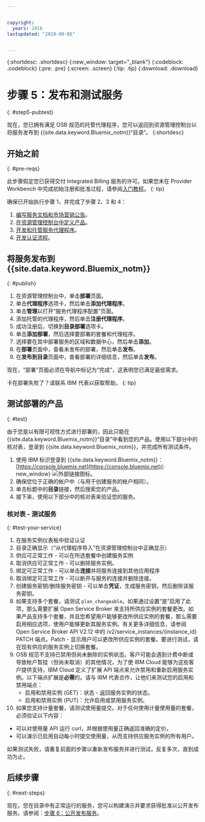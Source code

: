 ```yaml
---


copyright:
  years: 2018
lastupdated: "2018-09-05"


---
```


{:shortdesc: .shortdesc}
{:new_window: target="_blank"}
{:codeblock: .codeblock}
{:pre: .pre}
{:screen: .screen}
{:tip: .tip}
{:download: .download}

# 步骤 5：发布和测试服务
{: #step5-pubtest}

现在，您已拥有满足 OSB 规范的托管代理程序，您可以返回到资源管理控制台以将服务发布到 {{site.data.keyword.Bluemix_notm}}“目录”。
{:shortdesc}

## 开始之前
{: #pre-reqs}

此步骤假定您已获得交付 Integrated Billing 服务的许可。如果您未在 Provider Workbench 中完成初始注册和批准过程，请参阅[入门教程](/docs/third-party/index.md)。
{: tip}

确保已开始执行步骤 1，并完成了步骤 2、3 和 4：
1. [编写服务文档和市场营销公告](/docs/third-party/cis1-docs-marketing.html)。
2. [在资源管理控制台中定义产品](/docs/third-party/cis2-rmc-define.html)。
3. [开发和托管服务代理程序](/docs/third-party/cis3-broker.html)。
3. [开发认证流程](/docs/third-party/cis5-iam.html)。

## 将服务发布到 {{site.data.keyword.Bluemix_notm}}
{: #publish}

1. 在资源管理控制台中，单击**部署**页面。
2. 单击**代理程序**选项卡，然后单击**添加代理程序**。
3. 单击**管理**以打开“服务代理程序配置”页面。
4. 添加托管的代理程序，然后单击**注册代理程序**。
5. 成功注册后，切换到**目录部署**选项卡。
6. 单击**添加部署**，然后选择要部署的套餐和代理程序。
7. 选择要在其中部署服务的区域和数据中心，然后单击**添加**。
8. 在**部署**页面中，查看未发布的部署，然后单击**发布**。
9. 在**发布到目录**页面中，查看部署的详细信息，然后单击**发布**。

现在，“部署”页面必须在导航中标记为“完成”，这表明您已满足最低需求。

卡在部署失败了？请联系 IBM 代表以获取帮助。
{: tip}

## 测试部署的产品 
{: #test}

由于您是以有限可视性方式进行部署的，因此只能在 {{site.data.keyword.Bluemix_notm}}“目录”中看到您的产品。使用以下部分中的核对表，登录到 {{site.data.keyword.Bluemix_notm}}，并完成所有测试条件。

1. 使用 IBM 标识登录到 {{site.data.keyword.Bluemix_notm}}：[https://console.bluemix.net](https://console.bluemix.net){: new_window} ![外部链接图标](../icons/launch-glyph.svg "外部链接图标")。
2. 确保您位于正确的帐户中（与用于创建服务的帐户相同）。
3. 单击标题中的**目录**链接，然后搜索您的产品。
4. 接下来，使用以下部分中的核对表来验证您的服务。

### 核对表 - 测试服务
{: #test-your-service}

1. 在服务实例仪表板中验证认证
2. 目录正确显示（“从代理程序导入”在资源管理控制台中正确显示）
3. 供应可正常工作 - 可以在所选套餐中创建服务实例
4. 取消供应可正常工作 - 可以删除服务实例。
5. 绑定可正常工作 - 可以单击**连接**并将服务连接到其他应用程序
6. 取消绑定可正常工作 - 可以断开与服务的连接并删除连接。
7. 创建服务密钥/删除服务密钥 - 可以单击**凭证**，生成服务密钥，然后删除该服务密钥。
8. 如果支持多个套餐，请测试 `plan_changeable`。如果通过设置“是”启用了此项，那么需要扩展 Open Service Broker 来支持所供应实例的套餐更改。如果产品支持多个套餐，并且您希望用户能够更改所供应实例的套餐，那么需要启用相应选项，使用户能够更新其服务实例。有关更多详细信息，请参阅 Open Service Broker API V2.12 中的 /v2/service_instances/{instance_id} PATCH 端点。Patch - 显示用户可以更改所供应实例的套餐。要进行测试，请在现有供应的服务实例上切换套餐。
9. OSB 规范不支持已禁用但尚未删除的实例状态。客户可能会遇到计费中断或导致帐户暂挂（但尚未取消）的其他情况，为了使 IBM Cloud 能够为这些客户提供支持，IBM Cloud 定义了扩展 API 端点来允许禁用和重新启用服务实例。以下端点扩展是**必需**的。请与 IBM 代表合作，让他们来测试您的启用和禁用端点：
   - 启用和禁用实例 (GET)：状态 - 返回服务实例的状态。
   - 启用和禁用实例 (PUT)：允许启用或禁用服务实例。
10. 如果您支持计量套餐，请测试使用量提交。对于任何使用计量使用量的套餐，必须验证以下内容：
   - 可以对使用量 API 运行 curl，并根据使用量正确返回准确的定价。
   - 可以演示已启用自动每小时提交使用量，从而支持供应服务实例的所有用户。

如果测试失败，请重复前面的步骤以重新发布服务并进行测试，反复多次，直到成功为止。


## 后续步骤
{: #next-steps}

现在，您在目录中有正常运行的服务，您可以构建演示并要求获得批准以公开发布服务。请参阅：[步骤 6：公开发布服务](/docs/third-party/cis6-ga.html)。
